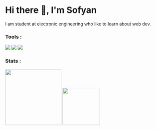# Hi there 👋, I'm Sofyan

I am student at electronic engineering who like to learn about web dev.

### Tools :
<p>
    <img src="https://img.shields.io/badge/Visual%20Studio%20Code?&logo=visual%20studio%20code&logoColor=blue" />
    <img src="https://img.shields.io/badge/-Arduino-00979D?style=flat&logo=Arduino&logoColor=white" />
    <img src="https://gpvc.arturio.dev/sofyan-rs" />
</p>

### Stats :
<img height="180em" src="https://github-readme-stats.vercel.app/api?username=sofyan-rs&show_icons=true&hide_border=true&&count_private=true&include_all_commits=true" />
<img src="https://github-readme-stats.vercel.app/api/top-langs/?username=sofyan-rs&layout=compact" height=120 />

<!--
**sofyan-rs/sofyan-rs** is a ✨ _special_ ✨ repository because its `README.md` (this file) appears on your GitHub profile.

Here are some ideas to get you started:

- 🔭 I’m currently working on ...
- 🌱 I’m currently learning ...
- 👯 I’m looking to collaborate on ...
- 🤔 I’m looking for help with ...
- 💬 Ask me about ...
- 📫 How to reach me: ...
- 😄 Pronouns: ...
- ⚡ Fun fact: ...
-->
